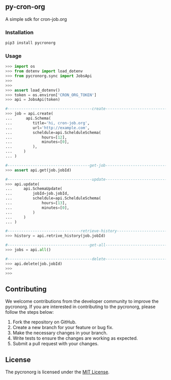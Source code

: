 ## py-cron-org

A simple sdk for cron-job.org


### Installation

```bash
pip3 install pycronorg
```


### Usage

```python
>>> import os
>>> from dotenv import load_dotenv
>>> from pycronorg.sync import JobsApi
>>> 
>>>  
>>> assert load_dotenv()  
>>> token = os.environ['CRON_ORG_TOKEN']
>>> api = JobsApi(token)

#-------------------------------------create-------------------------------------
>>> job = api.create(
...      api.Schema(
...         title='hi, cron-job.org',
...         url='http://example.com',
...         scheldule=api.SchelduleSchema(
...             hours=[12],
...             minutes=[0],
...         ),
...     )
... )

#------------------------------------get-job-------------------------------------
>>> assert api.get(job.jobId)

#-------------------------------------update-------------------------------------
>>> api.update(
...     api.SchemaUpdate(
...         jobId=job.jobId,
...         scheldule=api.SchelduleSchema(
...             hours=[13],
...             minutes=[0],
...         )
...     )
... )

#--------------------------------retrieve-history--------------------------------
>>> history = api.retrive_history(job.jobId)

#------------------------------------get-all-------------------------------------
>>> jobs = api.all()

#-------------------------------------delete-------------------------------------
>>> api.delete(job.jobId)
>>> 
>>> 

```

## Contributing
We welcome contributions from the developer community to improve the pycronorg. If you are interested in contributing to the pycronorg, please follow the steps below:

1. Fork the repository on GitHub.
2. Create a new branch for your feature or bug fix.
3. Make the necessary changes in your branch.
4. Write tests to ensure the changes are working as expected.
5. Submit a pull request with your changes.

## License
The pycronorg is licensed under the [MIT License](LICENSE).

